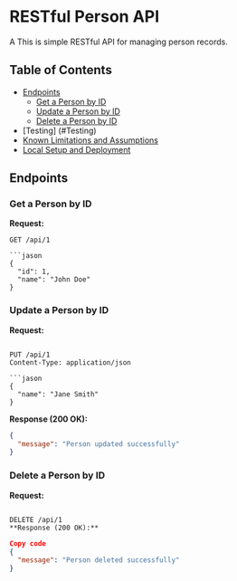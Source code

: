 # RESTful Person API

A This is simple RESTful API for managing person records.

## Table of Contents

- [Endpoints](#endpoints)
  - [Get a Person by ID](#get-a-person-by-id)
  - [Update a Person by ID](#update-a-person-by-id)
  - [Delete a Person by ID](#delete-a-person-by-id)
- [Testing] (#Testing)
- [Known Limitations and Assumptions](#known-limitations-and-assumptions)
- [Local Setup and Deployment](#local-setup-and-deployment)

## Endpoints

### Get a Person by ID

**Request:**

```http
GET /api/1

```jason
{
  "id": 1,
  "name": "John Doe"
}

```

### Update a Person by ID
**Request:**

```http

PUT /api/1
Content-Type: application/json

```jason
{
  "name": "Jane Smith"
}  
```
**Response (200 OK):**

```json
{
  "message": "Person updated successfully"
}
```

### Delete a Person by ID
**Request:**

```http

DELETE /api/1
**Response (200 OK):**
```

```json
Copy code
{
  "message": "Person deleted successfully"
}
```

